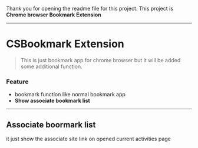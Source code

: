 Thank you for opening the readme file for this project.
This project is **Chrome browser Bookmark Extension**
- - -

CSBookmark Extension
====================
> This is just bookmark app for chrome browser but it will be added some additional function.

### Feature
- bookmark function like normal bookmark app
- **Show associate bookmark list**
- - -

## Associate boormark list

it just show the associate site link on opened current activities page 







